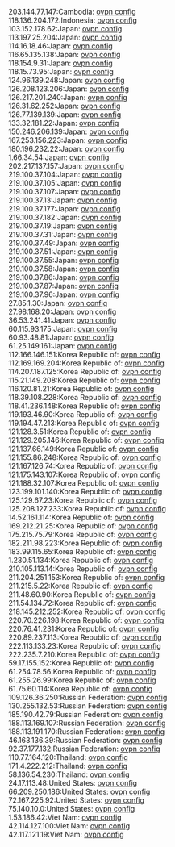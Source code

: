 203.144.77.147:Cambodia: [ovpn config](vpn/203_144_77_147.ovpn)  
118.136.204.172:Indonesia: [ovpn config](vpn/118_136_204_172.ovpn)  
103.152.178.62:Japan: [ovpn config](vpn/103_152_178_62.ovpn)  
113.197.25.204:Japan: [ovpn config](vpn/113_197_25_204.ovpn)  
114.16.18.46:Japan: [ovpn config](vpn/114_16_18_46.ovpn)  
116.65.135.138:Japan: [ovpn config](vpn/116_65_135_138.ovpn)  
118.154.9.31:Japan: [ovpn config](vpn/118_154_9_31.ovpn)  
118.15.73.95:Japan: [ovpn config](vpn/118_15_73_95.ovpn)  
124.96.139.248:Japan: [ovpn config](vpn/124_96_139_248.ovpn)  
126.208.123.206:Japan: [ovpn config](vpn/126_208_123_206.ovpn)  
126.217.201.240:Japan: [ovpn config](vpn/126_217_201_240.ovpn)  
126.31.62.252:Japan: [ovpn config](vpn/126_31_62_252.ovpn)  
126.77.139.139:Japan: [ovpn config](vpn/126_77_139_139.ovpn)  
133.32.181.22:Japan: [ovpn config](vpn/133_32_181_22.ovpn)  
150.246.206.139:Japan: [ovpn config](vpn/150_246_206_139.ovpn)  
167.253.156.223:Japan: [ovpn config](vpn/167_253_156_223.ovpn)  
180.196.232.22:Japan: [ovpn config](vpn/180_196_232_22.ovpn)  
1.66.34.54:Japan: [ovpn config](vpn/1_66_34_54.ovpn)  
202.217.137.157:Japan: [ovpn config](vpn/202_217_137_157.ovpn)  
219.100.37.104:Japan: [ovpn config](vpn/219_100_37_104.ovpn)  
219.100.37.105:Japan: [ovpn config](vpn/219_100_37_105.ovpn)  
219.100.37.107:Japan: [ovpn config](vpn/219_100_37_107.ovpn)  
219.100.37.13:Japan: [ovpn config](vpn/219_100_37_13.ovpn)  
219.100.37.177:Japan: [ovpn config](vpn/219_100_37_177.ovpn)  
219.100.37.182:Japan: [ovpn config](vpn/219_100_37_182.ovpn)  
219.100.37.19:Japan: [ovpn config](vpn/219_100_37_19.ovpn)  
219.100.37.31:Japan: [ovpn config](vpn/219_100_37_31.ovpn)  
219.100.37.49:Japan: [ovpn config](vpn/219_100_37_49.ovpn)  
219.100.37.51:Japan: [ovpn config](vpn/219_100_37_51.ovpn)  
219.100.37.55:Japan: [ovpn config](vpn/219_100_37_55.ovpn)  
219.100.37.58:Japan: [ovpn config](vpn/219_100_37_58.ovpn)  
219.100.37.86:Japan: [ovpn config](vpn/219_100_37_86.ovpn)  
219.100.37.87:Japan: [ovpn config](vpn/219_100_37_87.ovpn)  
219.100.37.96:Japan: [ovpn config](vpn/219_100_37_96.ovpn)  
27.85.1.30:Japan: [ovpn config](vpn/27_85_1_30.ovpn)  
27.98.168.20:Japan: [ovpn config](vpn/27_98_168_20.ovpn)  
36.53.241.41:Japan: [ovpn config](vpn/36_53_241_41.ovpn)  
60.115.93.175:Japan: [ovpn config](vpn/60_115_93_175.ovpn)  
60.93.48.81:Japan: [ovpn config](vpn/60_93_48_81.ovpn)  
61.25.149.161:Japan: [ovpn config](vpn/61_25_149_161.ovpn)  
112.166.146.151:Korea Republic of: [ovpn config](vpn/112_166_146_151.ovpn)  
112.169.169.204:Korea Republic of: [ovpn config](vpn/112_169_169_204.ovpn)  
114.207.187.125:Korea Republic of: [ovpn config](vpn/114_207_187_125.ovpn)  
115.21.149.208:Korea Republic of: [ovpn config](vpn/115_21_149_208.ovpn)  
116.120.81.21:Korea Republic of: [ovpn config](vpn/116_120_81_21.ovpn)  
118.39.108.228:Korea Republic of: [ovpn config](vpn/118_39_108_228.ovpn)  
118.41.236.148:Korea Republic of: [ovpn config](vpn/118_41_236_148.ovpn)  
119.193.46.90:Korea Republic of: [ovpn config](vpn/119_193_46_90.ovpn)  
119.194.47.213:Korea Republic of: [ovpn config](vpn/119_194_47_213.ovpn)  
121.128.3.51:Korea Republic of: [ovpn config](vpn/121_128_3_51.ovpn)  
121.129.205.146:Korea Republic of: [ovpn config](vpn/121_129_205_146.ovpn)  
121.137.66.149:Korea Republic of: [ovpn config](vpn/121_137_66_149.ovpn)  
121.155.86.248:Korea Republic of: [ovpn config](vpn/121_155_86_248.ovpn)  
121.167.126.74:Korea Republic of: [ovpn config](vpn/121_167_126_74.ovpn)  
121.175.143.107:Korea Republic of: [ovpn config](vpn/121_175_143_107.ovpn)  
121.188.32.107:Korea Republic of: [ovpn config](vpn/121_188_32_107.ovpn)  
123.199.101.140:Korea Republic of: [ovpn config](vpn/123_199_101_140.ovpn)  
125.129.67.23:Korea Republic of: [ovpn config](vpn/125_129_67_23.ovpn)  
125.208.127.233:Korea Republic of: [ovpn config](vpn/125_208_127_233.ovpn)  
14.52.161.114:Korea Republic of: [ovpn config](vpn/14_52_161_114.ovpn)  
169.212.21.25:Korea Republic of: [ovpn config](vpn/169_212_21_25.ovpn)  
175.215.75.79:Korea Republic of: [ovpn config](vpn/175_215_75_79.ovpn)  
182.211.98.223:Korea Republic of: [ovpn config](vpn/182_211_98_223.ovpn)  
183.99.115.65:Korea Republic of: [ovpn config](vpn/183_99_115_65.ovpn)  
1.230.51.134:Korea Republic of: [ovpn config](vpn/1_230_51_134.ovpn)  
210.105.113.14:Korea Republic of: [ovpn config](vpn/210_105_113_14.ovpn)  
211.204.251.153:Korea Republic of: [ovpn config](vpn/211_204_251_153.ovpn)  
211.215.5.22:Korea Republic of: [ovpn config](vpn/211_215_5_22.ovpn)  
211.48.60.90:Korea Republic of: [ovpn config](vpn/211_48_60_90.ovpn)  
211.54.134.72:Korea Republic of: [ovpn config](vpn/211_54_134_72.ovpn)  
218.145.212.252:Korea Republic of: [ovpn config](vpn/218_145_212_252.ovpn)  
220.70.226.198:Korea Republic of: [ovpn config](vpn/220_70_226_198.ovpn)  
220.76.41.231:Korea Republic of: [ovpn config](vpn/220_76_41_231.ovpn)  
220.89.237.113:Korea Republic of: [ovpn config](vpn/220_89_237_113.ovpn)  
222.113.133.23:Korea Republic of: [ovpn config](vpn/222_113_133_23.ovpn)  
222.235.7.210:Korea Republic of: [ovpn config](vpn/222_235_7_210.ovpn)  
59.17.155.152:Korea Republic of: [ovpn config](vpn/59_17_155_152.ovpn)  
61.254.78.56:Korea Republic of: [ovpn config](vpn/61_254_78_56.ovpn)  
61.255.26.99:Korea Republic of: [ovpn config](vpn/61_255_26_99.ovpn)  
61.75.60.114:Korea Republic of: [ovpn config](vpn/61_75_60_114.ovpn)  
109.126.36.250:Russian Federation: [ovpn config](vpn/109_126_36_250.ovpn)  
130.255.132.53:Russian Federation: [ovpn config](vpn/130_255_132_53.ovpn)  
185.190.42.79:Russian Federation: [ovpn config](vpn/185_190_42_79.ovpn)  
188.113.169.107:Russian Federation: [ovpn config](vpn/188_113_169_107.ovpn)  
188.113.191.170:Russian Federation: [ovpn config](vpn/188_113_191_170.ovpn)  
46.163.136.39:Russian Federation: [ovpn config](vpn/46_163_136_39.ovpn)  
92.37.177.132:Russian Federation: [ovpn config](vpn/92_37_177_132.ovpn)  
110.77.164.120:Thailand: [ovpn config](vpn/110_77_164_120.ovpn)  
171.4.222.212:Thailand: [ovpn config](vpn/171_4_222_212.ovpn)  
58.136.54.230:Thailand: [ovpn config](vpn/58_136_54_230.ovpn)  
24.17.113.48:United States: [ovpn config](vpn/24_17_113_48.ovpn)  
66.209.250.186:United States: [ovpn config](vpn/66_209_250_186.ovpn)  
72.167.225.92:United States: [ovpn config](vpn/72_167_225_92.ovpn)  
75.140.10.0:United States: [ovpn config](vpn/75_140_10_0.ovpn)  
1.53.186.42:Viet Nam: [ovpn config](vpn/1_53_186_42.ovpn)  
42.114.127.100:Viet Nam: [ovpn config](vpn/42_114_127_100.ovpn)  
42.117.121.19:Viet Nam: [ovpn config](vpn/42_117_121_19.ovpn)  
